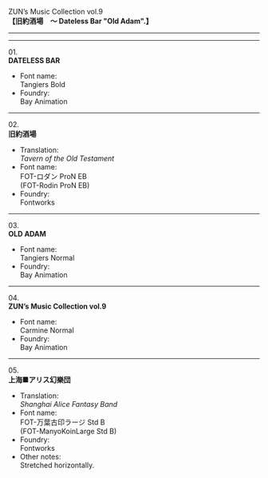 ZUN’s Music Collection vol.9  
**【旧約酒場　～ Dateless Bar "Old Adam".】**

---  
---

01\.  
**DATELESS BAR**
  - Font name:  
Tangiers Bold
  - Foundry:  
Bay Animation

---

02\.  
**旧約酒場**
  - Translation:  
*Tavern of the Old Testament*
  - Font name:  
FOT-ロダン ProN EB  
(FOT-Rodin ProN EB)
  - Foundry:  
Fontworks

---

03\.  
**OLD ADAM**
  - Font name:  
Tangiers Normal
  - Foundry:  
Bay Animation

---

04\.  
**ZUN’s Music Collection vol.9**
  - Font name:  
Carmine Normal
  - Foundry:  
Bay Animation

---

05\.  
**上海■アリス幻樂団**
  - Translation:  
*Shanghai Alice Fantasy Band*
  - Font name:  
FOT-万葉古印ラージ Std B  
(FOT-ManyoKoinLarge Std B)
  - Foundry:  
Fontworks
  - Other notes:  
Stretched horizontally.
